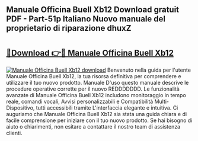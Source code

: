 ## Manuale Officina Buell Xb12 Download gratuit PDF - Part-51p Italiano Nuovo manuale del proprietario di riparazione dhuxZ

# <h2><a href="http://dfgbrvx.blite.top/?on=Manuale+Officina+Buell+Xb12">🔗Download 👉🔴 Manuale Officina Buell Xb12</a></h2>

[![Manuale Officina Buell Xb12 download](https://i.imgur.com/lujVjoI.png)](http://dfgbrvx.blite.top/?on=Manuale+Officina+Buell+Xb12)
Benvenuto nella guida per l'utente Manuale Officina Buell Xb12, la tua risorsa definitiva per comprendere e utilizzare il tuo nuovo prodotto. Manuale D'uso questo manuale descrive le procedure operative corrette per il nuovo REDDDDDDD. Le funzionalità avanzate di Manuale Officina Buell Xb12 includono monitoraggio in tempo reale, comandi vocali, Avvisi personalizzabili e Compatibilità Multi-Dispositivo, tutti accessibili tramite L'interfaccia elegante e intuitiva. Ci auguriamo che Manuale Officina Buell Xb12 sia stata una guida chiara e di facile comprensione per iniziare con il tuo nuovo prodotto. Se hai bisogno di aiuto o chiarimenti, non esitare a contattare il nostro team di assistenza clienti.
